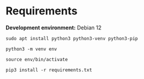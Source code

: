 # Requirements

**Development environment:** Debian 12

`sudo apt install python3 python3-venv python3-pip`

`python3 -m venv env`

`source env/bin/activate`

`pip3 install -r requirements.txt`
